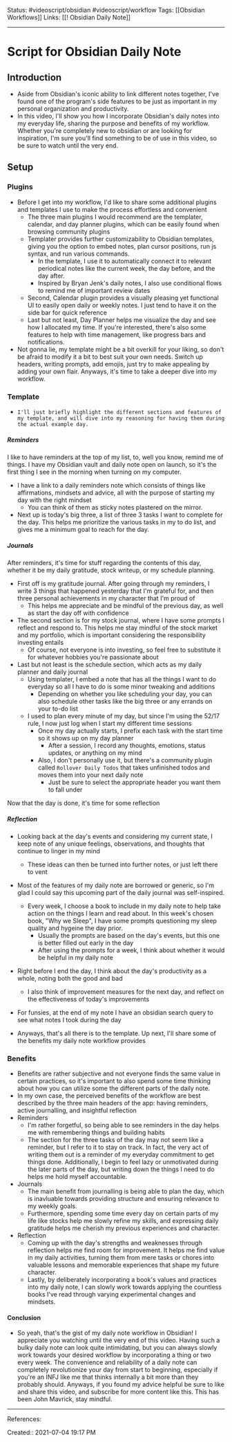 Status: #videoscript/obsidian #videoscript/workflow
Tags: [[Obsidian Workflows]]
Links: [[! Obsidian Daily Note]]
___
# Script for Obsidian Daily Note
## Introduction
- Aside from Obsidian's iconic ability to link different notes together, I've found one of the program's side features to be just as important in my personal organization and productivity.
- In this video, I'll show you how I incorporate Obsidian's daily notes into my everyday life, sharing the purpose and benefits of my workflow. Whether you're completely new to obsidian or are looking for inspiration, I'm sure you'll find something to be of use in this video, so be sure to watch until the very end.

## Setup
### Plugins
- Before I get into my workflow, I'd like to share some additional plugins and templates I use to make the process effortless and convenient
	- The three main plugins I would recommend are the templater, calendar, and day planner plugins, which can be easily found when browsing community plugins
	- Templater provides further customizability to Obsidian templates, giving you the option to embed notes, plan cursor positions, run js syntax, and run various commands. 
		- In the template, I use it to automatically connect it to relevant periodical notes like the current week, the day before, and the day after.
		- Inspired by Bryan Jenk's daily notes, I also use conditional flows to remind me of important review dates
	- Second, Calendar plugin provides a visually pleasing yet functional UI to easily open daily or weekly notes. I just tend to have it on the side bar for quick reference
	- Last but not least, Day Planner helps me visualize the day and see how I allocated my time. If you're interested, there's also some features to help with time management, like progress bars and notifications.
- Not gonna lie, my template might be a bit overkill for your liking, so don't be afraid to modify it a bit to best suit your own needs. Switch up headers, writing prompts, add emojis, just try to make appealing by adding your own flair. Anyways, it's time to take a deeper dive into my workflow.
### Template
- `I'll just briefly highlight the different sections and features of my template, and will dive into my reasoning for having them during the actual example day.`
##### Reminders
I like to have reminders at the top of my list, to, well you know, remind me of things. I have my Obsidian vault and daily note open on launch, so it's the first thing I see in the morning when turning on my computer.
- I have a link to a daily reminders note which consists of things like affirmations, mindsets and advice, all with the purpose of starting my day with the right mindset
	- You can think of them as sticky notes plastered on the mirror.
- Next up is today's big three, a list of three 3 tasks I want to complete for the day. This helps me prioritize the various tasks in my to do list, and gives me a minimum goal to reach for the day.
##### Journals
After reminders, it's time for stuff regarding the contents of this day, whether it be my daily gratitude, stock writeup, or my schedule planning.
 
- First off is my gratitude journal. After going through my reminders, I write 3 things that happened yesterday that I'm grateful for, and then three personal achievements in my character that I'm proud of
	- This helps me appreciate and be mindful of the previous day, as well as start the day off with confidence
- The second section is for my stock journal, where I have some prompts I reflect and respond to. This helps me stay mindful of the stock market and my portfolio, which is important considering the responsibility investing entails
	- Of course, not everyone is into investing, so feel free to substitute it for whatever hobbies you're passionate about
- Last but not least is the schedule section, which acts as my daily planner and daily journal
	- Using templater, I embed a note that has all the things I want to do everyday so all I have to do is some minor tweaking and additions
		- Depending on whether you like scheduling your day, you can also schedule other tasks like the big three or any errands on your to-do list
	- I used to plan every minute of my day, but since I'm using the 52/17 rule, I now just log when I start my different time sessions
		- Once my day actually starts, I prefix each task with the start time so it shows up on my day planner
			- After a session, I record any thoughts, emotions, status updates, or anything on my mind
		- Also, I don't personally use it, but there's a community plugin called `Rollover Daily Todos` that takes unfinished todos and moves them into your next daily note
			- Just be sure to select the appropriate header you want them to fall under

Now that the day is done, it's time for some reflection
##### Reflection
- Looking back at the day's events and considering my current state, I keep note of any unique feelings, observations, and thoughts that continue to linger in my mind
	- These ideas can then be turned into further notes, or just left there to vent
- Most of the features of my daily note are borrowed or generic, so I'm glad I could say this upcoming part of the daily journal was self-inspired.
	- Every week, I choose a book to include in my daily note to help take action on the things I learn and read about. In this week's chosen book, "Why we Sleep", I have some prompts questioning my sleep quality and hygeine the day prior.
		- Usually the prompts are based on the day's events, but this one is better filled out early in the day
		- After using the prompts for a week, I think about whether it would be helpful in my daily note
- Right before I end the day, I think about the day's productivity as a whole, noting both the good and bad
	- I also think of improvement measures for the next day, and reflect on the effectiveness of today's improvements
- For funsies, at the end of my note I have an obsidian search query to see what notes I took during the day

- Anyways, that's all there is to the template. Up next, I'll share some of the benefits my daily note workflow provides
### Benefits
- Benefits are rather subjective and not everyone finds the same value in certain practices, so it's important to also spend some time thinking about how you can utilize some the different parts of the daily note.
- In my own case, the perceived benefits of the workflow are best described by the three main headers of the app: having reminders, active journalling, and insightful reflection
- Reminders
	- I'm rather forgetful, so being able to see reminders in the day helps me with remembering things and building habits
	- The section for the three tasks of the day may not seem like a reminder, but I refer to it to stay on track. In fact, the very act of writing them out is a reminder of my everyday commitment to get things done. Additionally, I begin to feel lazy or unmotivated during the later parts of the day, but writing down the things I need to do helps me hold myself accountable.
- Journals
	- The main benefit from journalling is being able to plan the day, which is inavluable towards providing structure and ensuring relevance to my weekly goals. 
	- Furthermore, spending some time every day on certain parts of my life like stocks help me slowly refine my skills, and expressing daily gratitude helps me cherish my previous experiences and character.
- Reflection
	- Coming up with the day's strengths and weaknesses through reflection helps me find room for improvement. It helps me find value in my daily activities, turning them from mere tasks or chores into valuable lessons and memorable experiences that shape my future character.
	- Lastly, by deliberately incorporating a book's values and practices into my daily note, I can slowly work towards applying the countless books I've read through varying experimental changes and mindsets.

#### Conclusion
- So yeah, that's the gist of my daily note workflow in Obsidian! I appreciate you watching until the very end of this video. Having such a bulky daily note can look quite intimidating, but you can always slowly work towards your desired workflow by incorporating a thing or two every week. The convenience and reliability of a daily note can completely revolutionize your day from start to beginning, especially if you're an INFJ like me that thinks internally a bit more than they probably should. Anyways, if you found my advice helpful be sure to like and share this video, and subscribe for more content like this. This has been John Mavrick, stay mindful.

___
References:

Created:: 2021-07-04 19:17 PM
